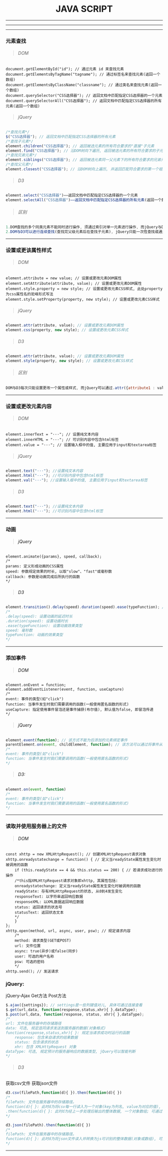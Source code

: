 <style>
    a {text-decoration: none;}
    h1 {border-bottom: none; margin-top: auto;}
</style>
# <center>JAVA SCRIPT</center>

---
---
---
### 元素查找

> ###### DOM

   ```JS
   document.getElementById("id"); // 通过元素 id 来查找元素
   document.getElementsByTagName("tagname"); // 通过标签名来查找元素(返回一个数组)
   document.getElementsByClassName("classname"); // 通过类名来查找元素(返回一个数组)
   document.querySelector("CSS选择器"); // 返回文档中匹配指定CSS选择器的一个元素
   document.querySelectorAll("CSS选择器"); // 返回文档中匹配指定CSS选择器的所有元素(返回一个数组)
   ```
> ###### jQuery

   ```js
/*查找元素*/
$("CSS选择器"); // 返回文档中匹配指定CSS选择器的所有元素
/*查找子元素*/
element.children("CSS选择器"); // 返回被选元素的所有符合要求的"直接"子元素
element.find("CSS选择器"); // 沿DOM树向下遍历, 返回被选元素的所有符合要求的子元素
/*查找兄弟元素*/
element.siblings("CSS选择器"); // 返回被选元素同一父元素下的所有符合要求的兄弟元素
/*查找父元素*/
element.closest("CSS选择器"); // 沿DOM树向上遍历, 并返回匹配符合要求的第一个祖先元素
   ```
> ###### D3

   ```js
element.select("CSS选择器")——返回文档中匹配指定CSS选择器的一个元素
element.selectAll("CSS选择器")——返回文档中匹配指定CSS选择器的所有元素(返回一个数组)
   ```
> ###### 区别

```js
1.DOM查找的多个同类元素不能同时进行操作, 须通过索引对单一元素进行操作, 而jQuery与D3查找到的多个同类元素同时进行操作
2.DOM与D3可以进行连续查找(查找完父级元素后在查找子元素), jQuery只能一次性查找或通过“.children(...)或.find(...)”继续向下查找子元素
```

---

### 设置或更该属性样式

> ###### DOM

   ```JS
   element.attribute = new value; // 设置或更改元素DOM属性
   element.setAttribute(attribute, value); // 设置或更改元素DOM属性
   element.style.property = new style; // 设置或更改元素CSS样式, 此处property为css属性名的驼峰形式写法
   element.style.setProperty(property, new style); // 设置或更改元素CSS样式
   ```
> ###### jQuery

   ```js
   element.attr(attribute, value); // 设置或更改元素DOM属性
   element.css(property, new style); // 设置或更改元素CSS样式
   ```
> ###### D3

   ```js
   element.attr(attribute, value); // 设置或更改元素DOM属性
   element.style(property, new style); // 设置或更改元素CSS样式
   ```
> ###### 区别

  ``` js
DOM与D3每次只能设置更改一个属性或样式, 而jQuery可以通过.attr({attribute1 : value1,attribute2 : value2,…})的方式(.css({ })同理)同时设置更改多个属性样式
  ```

---

### 设置或更改元素内容

> ###### DOM

   ```JS
   element.innerText = "···"; // 设置纯文本内容
   element.innerHTML = "···"; // 可识别内容中包含html标签
   element.value = "···"; // 设置输入框中的值, 主要应用于input和textarea标签
   ```
> ###### jQuery

   ```js
   element.text("···"); //设置纯文本内容
   element.html("···"); //可识别内容中包含html标签
   element.val("···"); //设置输入框中的值, 主要应用于input和textarea标签
   ```
> ###### D3

   ```js
   element.text("···"); //设置纯文本内容
   element.html("···"); //可识别内容中包含html标签
   ```

---

### 动画

> ###### [jQuery](https://www.w3school.com.cn/jquery/jquery_animate.asp)

   ```JS
   element.animate({params}, speed, callback);
   /*
   params: 定义形成动画的CSS属性
   speed: 参数规定效果的时长, 以取"slow"、"fast"或毫秒数
   callback: 参数是动画完成后所执行的函数
   */
   ```
> ###### [D3](https://github.com/xswei/d3-transition/blob/master/README.md#transition_each)

   ```js
   element.transition().delay(speed).duration(speed).ease(typeFunction); // 预示动画的开始
   /*
   .delay(speed): 设置动画的延迟时长
   .duration(speed): 设置动画时长
   .ease(typeFunction): 设置动画效果类型
   speed: 毫秒数
   typeFunction: 动画的效果类型
   */
   ```

---

### 添加事件

> ###### [DOM](https://www.w3school.com.cn/js/js_htmldom_eventlistener.asp)

   ```JS
   element.onEvent = function;
   element.addEventListener(event, function, useCapture)
   /*
   event: 事件的类型(如"click")
   function: 当事件发生时我们需要调用的函数(一般使用匿名函数的形式)
   useCapture: 指定使用事件冒泡还是事件捕获(布尔值), 默认值为false, 即冒泡传递
   */
   ```
> ###### [jQuery](https://www.w3school.com.cn/jquery/jquery_ref_events.asp)

   ```js
element.event(function); // 该方式不能为后添加的元素绑定事件
parentElement.on(event, childElement, function); // 该方法可以通过将事件从已经存在的父元素赋给子元素, 来为后添加的子元素绑定事件
/*
event: 事件的类型(如"click")
function: 当事件发生时我们需要调用的函数(一般使用匿名函数的形式)
*/
   ```
> ###### [D3:](https://github.com/xswei/d3-transition/blob/master/README.md#transition_each)

   ```js
   element.on(event, function)
   /*
   event: 事件的类型(如"click")
   function: 当事件发生时我们需要调用的函数(一般使用匿名函数的形式)
   */
   ```

---

### 读取并使用服务器上的文件

> ###### [DOM](https://www.w3school.com.cn/js/js_ajax_http.asp)

   ```JS
   const xhttp = new XMLHttpRequest(); // 创建XMLHttpRequest请求对象
   xhttp.onreadystatechange = function() { // 定义当readyState属性发生变化时被调用的函数
       if (this.readyState == 4 && this.status == 200) { // 若请求成功进行的操作
       /*this指XMLHttpRequest请求对象即xhttp, 其属性包括: 
       onreadystatechange: 定义当readyState属性发生变化时被调用的函数
       readyState: 存有XMLHttpRequest的状态, 从0到4发生变化
       responseText: 以字符串返回响应数据
       responseXML: 以XML数据返回响应数据
       status: 返回请求的状态号
       statusText: 返回状态文本
       */
       }
   };
   xhttp.open(method, url, async, user, psw); // 规定请求内容
       /*
       method: 请求类型(GET或POST)
       url: 文件位置
       async: true(异步)或false(同步)
       user: 可选的用户名称
       psw: 可选的密码
       */
   xhttp.send(); // 发送请求
   ```
 ### jQuery:

  [jQuery-Ajax](https://www.runoob.com/jquery/ajax-ajax.html)         [Get方法](https://www.w3school.com.cn/jquery/ajax_get.asp)         [Post方法](https://www.w3school.com.cn/jquery/ajax_post.asp)

  ```js
  $.ajax({settings}); // settings是一些列键值对儿, 具体可通过连接查看
  $.get(url,data, function(response,status,xhr){ },dataType);
  $.post(url,data, function(response, status, xhr){ },dataType);
  /*
  url: 文件在服务器中的存储路径
  data: 可选, 规定连同请求发送到服务器的数据(对象格式)
  function(response,status,xhr){ }: 规定当请求成功时运行的函数
      response: 包含来自请求的结果数据
      status: 包含请求的状态
      xhr: 包含 XMLHttpRequest 对象
  dataType: 可选, 规定预计的服务器响应的数据类型, jQuery可以智能判断
  */
  ```
> ###### D3

  [获取csv文件](https://github.com/xswei/d3-fetch/blob/master/README.md#csv)         [获取json文件](https://github.com/xswei/d3-fetch/blob/master/README.md#json)

   ```js
   d3.csv(filePath,function(d){ }).then(function(d){ })
   /*
   filePath: 文件在服务器中的存储路径。
   function(d){ }: 此时d为将csv每一行读入为一个对象(key为列名, value为对应的值), 可通过该函数可对每个对象做统一处理, 不需处理可省略该函数。
   .then(function(d){ }: 此时d为经上一步处理后输出的整体数据, 一个对象数组; 可通过该函数对整体数据进行操作。
   */
   ```

```js
d3.json(filePath).then(function(d){ })
/*
filePath: 文件在服务器中的存储路径。
function(d){ }: 此时d为将json文件读入并转换为js可识别的整体数据(对象或数组), 可通过该函数可对每个对象做统一处理。
*/
```

---









